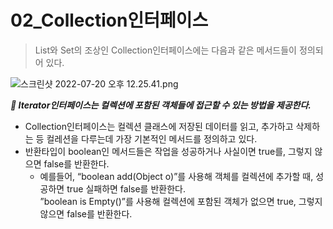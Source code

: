 # 02_Collection인터페이스
> List와 Set의 조상인 Collection인터페이스에는 다음과 같은 메서드들이 정의되어 있다.
> 

![스크린샷 2022-07-20 오후 12.25.41.png](https://s3.us-west-2.amazonaws.com/secure.notion-static.com/c91d8f86-a643-4bf1-aa98-6bd2613bcb7d/%E1%84%89%E1%85%B3%E1%84%8F%E1%85%B3%E1%84%85%E1%85%B5%E1%86%AB%E1%84%89%E1%85%A3%E1%86%BA_2022-07-20_%E1%84%8B%E1%85%A9%E1%84%92%E1%85%AE_12.25.41.png?X-Amz-Algorithm=AWS4-HMAC-SHA256&X-Amz-Content-Sha256=UNSIGNED-PAYLOAD&X-Amz-Credential=AKIAT73L2G45EIPT3X45%2F20220720%2Fus-west-2%2Fs3%2Faws4_request&X-Amz-Date=20220720T032655Z&X-Amz-Expires=86400&X-Amz-Signature=694161a233e39ee91a9ae729f68f1172ff5d2bf5a7e7a25ccc29850b44f9fc30&X-Amz-SignedHeaders=host&response-content-disposition=filename%20%3D%22%25E1%2584%2589%25E1%2585%25B3%25E1%2584%258F%25E1%2585%25B3%25E1%2584%2585%25E1%2585%25B5%25E1%2586%25AB%25E1%2584%2589%25E1%2585%25A3%25E1%2586%25BA%25202022-07-20%2520%25E1%2584%258B%25E1%2585%25A9%25E1%2584%2592%25E1%2585%25AE%252012.25.41.png%22&x-id=GetObject)

***💢 Iterator인터페이스는 컬렉션에 포함된 객체들에 접근할 수 있는 방법을 제공한다.***

- Collection인터페이스는 컬렉션 클래스에 저장된 데이터를 읽고, 추가하고 삭제하는 등 컬레션을 다루는데 가장 기본적인 메서드를 정의하고 있다.
- 반환타입이 boolean인 메서드들은 작업을 성공하거나 사실이면 true를, 그렇지 않으면 false를 반환한다.  
    - 예를들어, “boolean add(Object o)”를 사용해 객체를 컬렉션에 추가할 때, 성공하면 true 실패하면 false를 반환한다.  
    ”boolean is Empty()”를 사용해 컬렉션에 포함된 객체가 없으면 true, 그렇지 않으면 false를 반환한다.  
